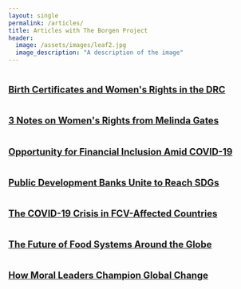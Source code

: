 ```yaml
---
layout: single
permalink: /articles/
title: Articles with The Borgen Project
header:
  image: /assets/images/leaf2.jpg
  image_description: "A description of the image"
---
```



<html>
<head>
<style>
.myDiv {
  font-size: 1.3em;
}
</style>
</head>
<body>
<div class="myDiv">

<p> <br> <b> <a href="https://borgenproject.org/womens-rights-in-the-drc/">Birth Certificates and Women's Rights in the DRC</a> 

<p> <br> <b> <a href="https://www.borgenmagazine.com/3-notes-on-womens-rights-from-melinda-gates/">3 Notes on Women's Rights from Melinda Gates</a> 

<p> <br> <b> <a href="https://www.borgenmagazine.com/opportunity-for-financial-inclusion/">Opportunity for Financial Inclusion Amid COVID-19</a> 

<p> <br> <b> <a href="https://borgenproject.org/public-development-banks/">Public Development Banks Unite to Reach SDGs</a>

<p> <br> <b> <a href="https://www.borgenmagazine.com/fcv-affected-countries/">The COVID-19 Crisis in FCV-Affected Countries</a>

<p> <br> <b> <a href="https://borgenproject.org/food-systems/">The Future of Food Systems Around the Globe</a>

<p> <br> <b> <a href="https://borgenproject.org/moral-leaders/">How Moral Leaders Champion Global Change</a>